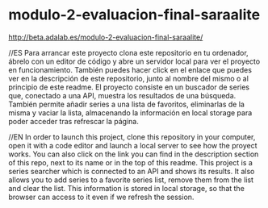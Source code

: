 # modulo-2-evaluacion-final-saraalite
 http://beta.adalab.es/modulo-2-evaluacion-final-saraalite/

//ES
Para arrancar este proyecto clona este repositorio en tu ordenador, ábrelo con un editor de código y abre un servidor local para ver el proyecto en funcionamiento.
También puedes hacer click en el enlace que puedes ver en la descripción de este repositorio, junto al nombre del mismo o al principio de este readme.
El proyecto consiste en un buscador de series que, conectado a una API, muestra los resultados de una búsqueda. 
También permite añadir series a una lista de favoritos, eliminarlas de la misma y vaciar la lista, almacenando la información en local storage para poder acceder tras refrescar la página.


//EN
In order to launch this project, clone this repository in your computer, open it with a code editor and launch a local server to see how the proyect works.
You can also click on the link you can find in the description section of this repo, next to its name or in the top of this readme.
This project is a series searcher which is connected to an API and shows its results. 
It also allows you to add series to a favorite series list, remove them from the list and clear the list. This information is stored in local storage, so that the browser can access to it even if we refresh the session.
